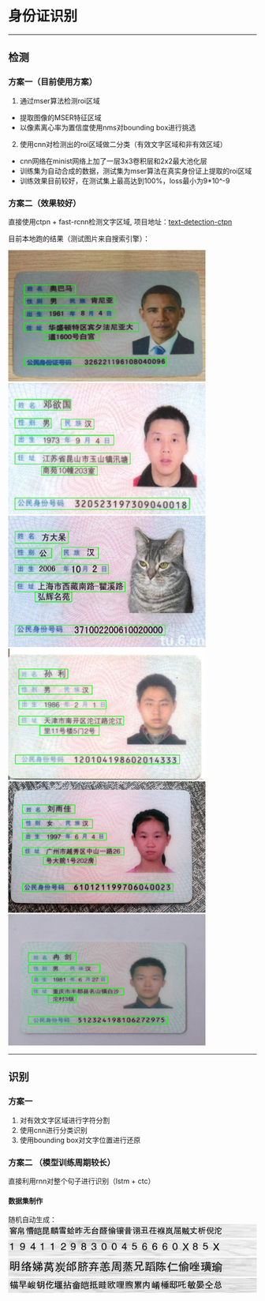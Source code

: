 # 身份证识别
---
## 检测

### 方案一（目前使用方案）
 1. 通过mser算法检测roi区域
 *  提取图像的MSER特征区域
 *  以像素离心率为置信度使用nms对bounding box进行挑选
 2. 使用cnn对检测出的roi区域做二分类（有效文字区域和非有效区域）
 *  cnn网络在minist网络上加了一层3x3卷积层和2x2最大池化层
 *  训练集为自动合成的数据，测试集为mser算法在真实身份证上提取的roi区域
 *  训练效果目前较好，在测试集上最高达到100%，loss最小为9*10^-9

### 方案二（效果较好）
直接使用ctpn + fast-rcnn检测文字区域, 项目地址：[text-detection-ctpn](https://github.com/eragonruan/text-detection-ctpn)

目前本地跑的结果（测试图片来自搜索引擎）：

<img src="img/res1.jpg" width="400" height="266"><img src="img/res2.jpg" width="400" height="266">
<img src="img/res3.jpg" width="400" height="266"><img src="img/res4.jpg" width="400" height="266">
<img src="img/res5.jpg" width="400" height="266"><img src="img/res6.jpg" width="400" height="266">


---
## 识别
### 方案一 
 1. 对有效文字区域进行字符分割
 2. 使用cnn进行分类识别
 3. 使用bounding box对文字位置进行还原

### 方案二 （模型训练周期较长）
直接利用rnn对整个句子进行识别（lstm + ctc）

#### 数据集制作
随机自动生成：
<img src="img/rec_data1.jpg" >
<img src="img/rec_data2.jpg" >
<img src="img/rec_data3.jpg" >
<img src="img/rec_data4.jpg" >